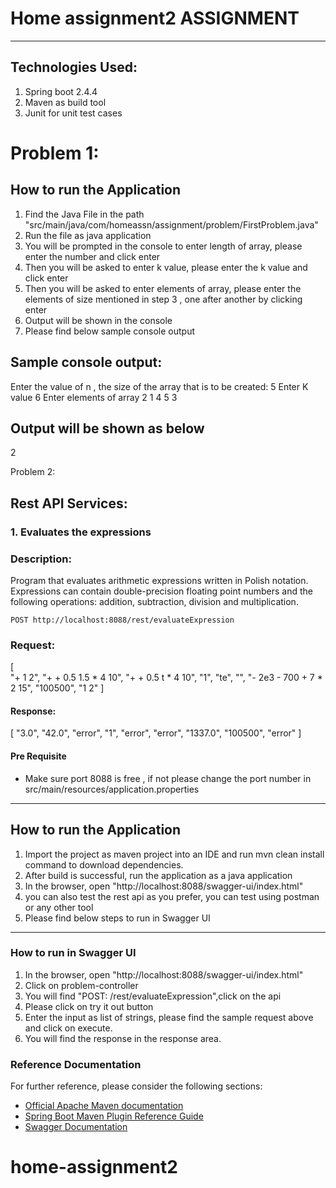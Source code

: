 # Home assignment2 ASSIGNMENT

---

## Technologies Used:

1. Spring boot 2.4.4
2. Maven as build tool
3. Junit for unit test cases

# Problem 1:

## How to run the Application

1. Find the Java File in the path "src/main/java/com/homeassn/assignment/problem/FirstProblem.java"
2. Run the file as java application
3. You will be prompted in the console to enter length of array, please enter the number and click
   enter
4. Then you will be asked to enter k value, please enter the k value and click enter
5. Then you will be asked to enter elements of array, please enter the elements of size mentioned in
   step 3 , one after another by clicking enter
6. Output will be shown in the console
6. Please find below sample console output

## Sample console output:

Enter the value of n , the size of the array that is to be created:
5 Enter K value 6 Enter elements of array 2 1 4 5 3

## Output will be shown as below

2

Problem 2:

## Rest API Services:

### 1. Evaluates the expressions

### Description:

Program that evaluates arithmetic expressions written in Polish notation. Expressions can contain
double-precision floating point numbers and the following operations: addition, subtraction,
division and multiplication.

`POST http://localhost:8088/rest/evaluateExpression`

### Request:

[  
"+ 1 2",
"+ + 0.5 1.5 * 4 10",
"+ + 0.5 t * 4 10",
"1",
"te",
"",
"- 2e3 - 700 + 7 * 2 15",
"100500",
"1 2"
]

#### Response:

[
"3.0",
"42.0",
"error",
"1",
"error",
"error",
"1337.0",
"100500",
"error"
]

#### Pre Requisite

* Make sure port 8088 is free , if not please change the port number in
  src/main/resources/application.properties

---

## How to run the Application

1. Import the project as maven project into an IDE and run mvn clean install command to download
   dependencies.
2. After build is successful, run the application as a java application
3. In the browser, open "http://localhost:8088/swagger-ui/index.html"
4. you can also test the rest api as you prefer, you can test using postman or any other tool
5. Please find below steps to run in Swagger UI

---

### How to run in Swagger UI

1. In the browser, open "http://localhost:8088/swagger-ui/index.html"
2. Click on problem-controller
3. You will find "POST: /rest/evaluateExpression",click on the api
4. Please click on try it out button
5. Enter the input as list of strings, please find the sample request above and click on execute.
6. You will find the response in the response area.

### Reference Documentation

For further reference, please consider the following sections:

* [Official Apache Maven documentation](https://maven.apache.org/guides/index.html)
* [Spring Boot Maven Plugin Reference Guide](https://docs.spring.io/spring-boot/docs/2.6.0/maven-plugin/reference/html/)
* [Swagger Documentation](https://swagger.io/)
# home-assignment2
